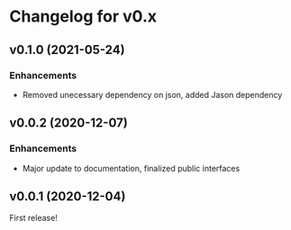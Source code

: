 # Changelog for v0.x

## v0.1.0 (2021-05-24)

### Enhancements

 * Removed unecessary dependency on json, added Jason dependency

## v0.0.2 (2020-12-07)

### Enhancements

 * Major update to documentation, finalized public interfaces

## v0.0.1 (2020-12-04)

First release!
